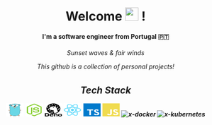 <h1 align="center">Welcome <img src="https://media.giphy.com/media/hvRJCLFzcasrR4ia7z/giphy.gif" height="30px" width="30px"> !</h1>
<h4 align="center">I'm a software engineer from Portugal 🇵🇹</h4>
  
<h6 align="center"> 
  Sunset waves & fair winds
  
  This github is a collection of personal projects!
</h6>

<h5/>



<div align="center" text-align="center">
  <h2>Tech Stack</h2>
  <span>
     <img alt="x-Go" height="30" width="40" src="https://raw.githubusercontent.com/devicons/devicon/master/icons/go/go-original.svg" title="Go" />
  </span>
  <span>
    <img alt="x-nodejs" height="30" width="40" src="https://raw.githubusercontent.com/devicons/devicon/master/icons/nodejs/nodejs-plain.svg" title="NodeJS" />
  </span>
  <span>
    <img alt="x-denojs" height="30" width="40" src="https://raw.githubusercontent.com/devicons/devicon/master/icons/denojs/denojs-original-wordmark.svg" title="DenoJS" />
  </span>
  <span>
     <img alt="x-React" height="30" width="40" src="https://raw.githubusercontent.com/devicons/devicon/master/icons/react/react-original.svg" title="React" />
  </span>
  <span>
     <img alt="x-Ts" height="30" width="40" src="https://raw.githubusercontent.com/devicons/devicon/master/icons/typescript/typescript-plain.svg" title="TypeScript" />
  </span>
  <span>
    <img alt="x-Js" height="30" width="40" src="https://raw.githubusercontent.com/devicons/devicon/master/icons/javascript/javascript-plain.svg" title="JavaScript" />
  </span>
  <span>
    <img alt="x-docker" height="30" width="40" src="https://cdn.jsdelivr.net/gh/devicons/devicon/icons/docker/docker-original.svg" title="Docker" />
  </span>
  <span>
    <img alt="x-kubernetes" height="30" width="40" src="https://cdn.jsdelivr.net/gh/devicons/devicon/icons/kubernetes/kubernetes-plain.svg" title="Kubernetes" />
  </span>
</div>
